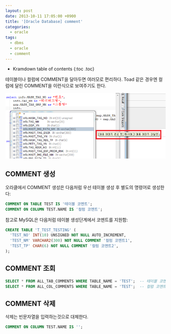 ```yaml
---
layout: post
date: 2013-10-11 17:05:00 +0900
title: '[Oracle Database] comment'
categories:
  - oracle
tags:
  - dbms
  - oracle
  - comment
---
```


* Kramdown table of contents
{:toc .toc}

테이블이나 컬럼에 COMMENT을 달아두면 여러모로 편리하다. Toad 같은 경우엔 컬럼에 달린 COMMENT을 이런식으로 보여주기도 한다.

![](/images/oracle-comment.png)

## COMMENT 생성

오라클에서 COMMENT 생성은 다음처럼 우선 테이블 생성 후 별도의 명령어로 생성한다:

```sql
COMMENT ON TABLE TEST IS '테이블 코멘트';
COMMENT ON COLUMN TEST.NAME IS '컬럼 코멘트';
```

참고로 MySQL은 다음처럼 테이블 생성단계에서 코멘트를 지원함:

```sql
CREATE TABLE 'T_TEST_TESTING' (
  'TEST_NO' INT(10) UNSIGNED NOT NULL AUTO_INCREMENT,
  'TEST_NM' VARCHAR2(300) NOT NULL COMMENT '컬럼 코멘트1',
  'TEST_TP' CHAR(6) NOT NULL COMMENT '컬럼 코멘트2',
);
```

## COMMENT 조회

```sql
SELECT * FROM ALL_TAB_COMMENTS WHERE TABLE_NAME = 'TEST';  -- 테이블 코멘트 조회
SELECT * FROM ALL_COL_COMMENTS WHERE TABLE_NAME = 'TEST';  -- 컬럼 코멘트 조회
```

## COMMENT 삭제

삭제는 빈문자열을 입력하는것으로 대체한다.

```sql
COMMENT ON COLUMN TEST.NAME IS '';
```
